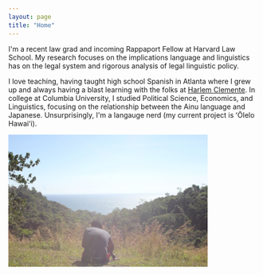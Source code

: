 ```yaml
---
layout: page
title: "Home"
---
```


I'm a recent law grad and incoming Rappaport Fellow at Harvard Law School. My research focuses on the implications language and linguistics has on the legal system and rigorous analysis of legal linguistic policy. 

I love teaching, having taught high school Spanish in Atlanta where I grew up and always having a blast learning with the folks at [Harlem Clemente](https://harlemclemente.org/). In college at Columbia University, I studied Political Science, Economics, and Linguistics, focusing on the relationship between the Ainu language and Japanese. Unsurprisingly, I'm a langauge nerd (my current project is ʻŌlelo Hawaiʻi).

<img src = assets/images/Homepage.jpg width = 400>

